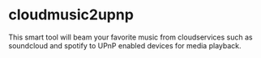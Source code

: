 cloudmusic2upnp
==========
This smart tool will beam your favorite music from cloudservices such as soundcloud and spotify to UPnP enabled devices for media playback.